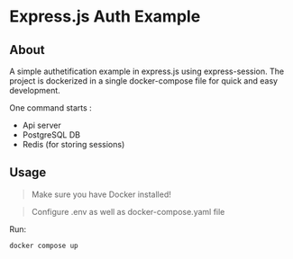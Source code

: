 # Express.js Auth Example

## About

A simple authetification example in express.js using express-session.
The project is dockerized in a single docker-compose file for quick and easy development.

One command starts :

- Api server
- PostgreSQL DB
- Redis (for storing sessions)

## Usage

> Make sure you have Docker installed!

> Configure .env as well as docker-compose.yaml file

Run:

```js
docker compose up

```
